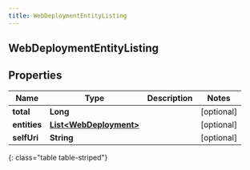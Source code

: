 ```yaml
---
title: WebDeploymentEntityListing
---
```


## WebDeploymentEntityListing

## Properties

| Name         | Type                                                                   | Description | Notes      |
| ------------ | ---------------------------------------------------------------------- | ----------- | ---------- |
| **total**    | <!----><!---->**Long**<!---->                                          |             | [optional] |
| **entities** | <!----><!---->[**List&lt;WebDeployment&gt;**](WebDeployment.md)<!----> |             | [optional] |
| **selfUri**  | <!----><!---->**String**<!---->                                        |             | [optional] |

{: class="table table-striped"}
